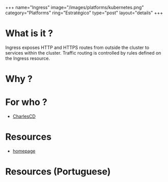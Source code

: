 +++
name="Ingress"
image="/images/platforms/kubernetes.png"
category="Platforms"
ring="Estratégico"
type="post"
layout="details"
+++

# What is it ?

Ingress exposes HTTP and HTTPS routes from outside the cluster to services within the cluster. Traffic routing is controlled by rules defined on the Ingress resource.

# Why ?



# For who ?

* [CharlesCD](https://charlescd.io/)

# Resources

* [homepage](https://kubernetes.io/docs/concepts/services-networking/ingress/)

# Resources (Portuguese)
